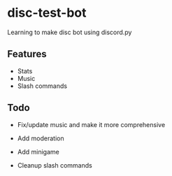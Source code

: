 # disc-test-bot

Learning to make disc bot using discord.py





## Features

- Stats
- Music
- Slash commands




## Todo

- Fix/update music and make it more comprehensive

- Add moderation

- Add minigame

- Cleanup slash commands
